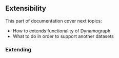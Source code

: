 ## Extensibility

This part of documentation cover next topics:
- How to extends functionality of Dynamograph
- What to do in order to support another datasets

### Extending